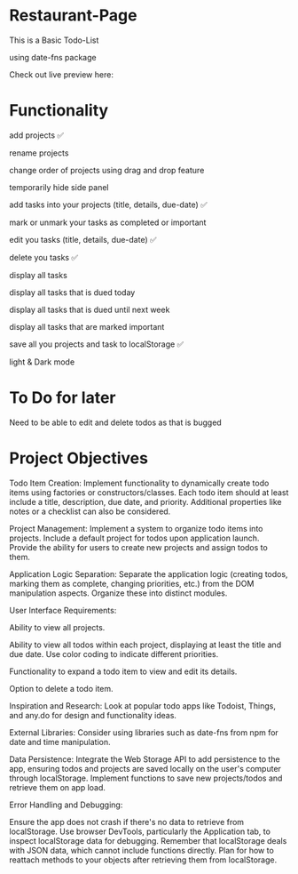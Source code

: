 # Restaurant-Page

This is a Basic Todo-List

using date-fns package

Check out live preview here: 

# Functionality

add projects ✅

rename projects 

change order of projects using drag and drop feature

temporarily hide side panel

add tasks into your projects (title, details, due-date) ✅

mark or unmark your tasks as completed or important

edit you tasks (title, details, due-date) ✅

delete you tasks ✅

display all tasks

display all tasks that is dued today

display all tasks that is dued until next week

display all tasks that are marked important

save all you projects and task to localStorage ✅

light & Dark mode


# To Do for later

Need to be able to edit and delete todos as that is bugged

# Project Objectives

Todo Item Creation: Implement functionality to dynamically create todo items using factories or constructors/classes. Each todo item should at least include a title, description, due date, and priority. Additional properties like notes or a checklist can also be considered.

Project Management: Implement a system to organize todo items into projects. Include a default project for todos upon application launch. Provide the ability for users to create new projects and assign todos to them.

Application Logic Separation: Separate the application logic (creating todos, marking them as complete, changing priorities, etc.) from the DOM manipulation aspects. Organize these into distinct modules.

User Interface Requirements:

Ability to view all projects.

Ability to view all todos within each project, displaying at least the title and due date. Use color coding to indicate different priorities.

Functionality to expand a todo item to view and edit its details.

Option to delete a todo item.

Inspiration and Research: Look at popular todo apps like Todoist, Things, and any.do for design and functionality ideas.

External Libraries: Consider using libraries such as date-fns from npm for date and time manipulation.

Data Persistence: Integrate the Web Storage API to add persistence to the app, ensuring todos and projects are saved locally on the user's computer through localStorage. Implement functions to save new projects/todos and retrieve them on app load.

Error Handling and Debugging:

Ensure the app does not crash if there's no data to retrieve from localStorage.
Use browser DevTools, particularly the Application tab, to inspect localStorage data for debugging.
Remember that localStorage deals with JSON data, which cannot include functions directly. Plan for how to reattach methods to your objects after retrieving them from localStorage.